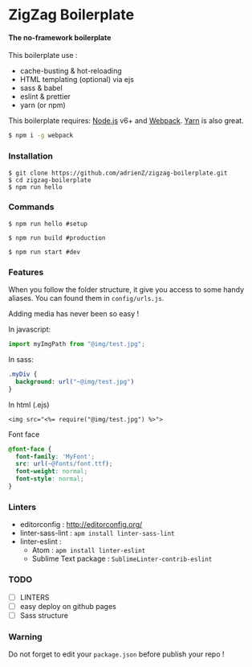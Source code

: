 # ZigZag Boilerplate

#### The no-framework boilerplate

This boilerplate use :
- cache-busting & hot-reloading
- HTML templating (optional) via ejs
- sass & babel
- eslint & prettier
- yarn (or npm)

This boilerplate requires:
[Node.js](https://nodejs.org/) v6+ and [Webpack](http://webpack.github.io/docs/).
[Yarn](https://yarnpkg.com/) is also great.

```sh
$ npm i -g webpack
```

### Installation
```
$ git clone https://github.com/adrienZ/zigzag-boilerplate.git
$ cd zigzag-boilerplate
$ npm run hello
```

### Commands

```
$ npm run hello #setup
```
```
$ npm run build #production
```
```
$ npm run start #dev
```

### Features

When you follow the folder structure, it give you access to some handy aliases.
You can found them in `config/urls.js`.

Adding media has never been so easy !

In javascript:
```javascript
import myImgPath from "@img/test.jpg";
```

In sass:
```sass
.myDiv {
  background: url("~@img/test.jpg")
}
```

In html (.ejs)
```ejs
<img src="<%= require("@img/test.jpg") %>">
```

Font face
```css
@font-face {
  font-family: 'MyFont';
  src: url(~@fonts/font.ttf);
  font-weight: normal;
  font-style: normal;
}
```

### Linters
- editorconfig : http://editorconfig.org/
- linter-sass-lint : `apm install linter-sass-lint`
- linter-eslint :
	- Atom : `apm install linter-eslint`
	- Sublime Text package : `SublimeLinter-contrib-eslint`

### TODO
- [ ] LINTERS
- [ ] easy deploy on github pages
- [ ] Sass structure

### Warning

Do not forget to edit your `package.json` before publish your repo !
